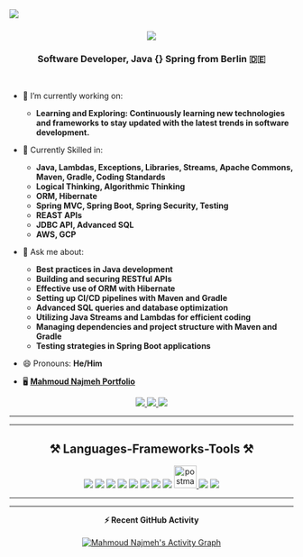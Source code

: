 <img align="left" src="https://img.shields.io/badge/visitors-1120-blue" />
<h1 align="center">
    <img src="https://readme-typing-svg.herokuapp.com/?font=Righteous&size=35&center=true&vCenter=true&width=500&height=70&duration=4000&color=%23663446&lines=Hi+There!+👋;+I'm+Mahmoud+Najmeh!;">

</h1>
<h3 align="center">Software Developer, Java {} Spring from Berlin 🇩🇪</h3>
<br/>

- 🔭 I’m currently working on:
    - **Learning and Exploring: Continuously learning new technologies and frameworks to stay updated with the latest trends in software development.**
- 🌱 Currently Skilled in:
    - **Java, Lambdas, Exceptions, Libraries, Streams, Apache Commons, Maven, Gradle, Coding Standards**
    - **Logical Thinking, Algorithmic Thinking**
    - **ORM, Hibernate**
    - **Spring MVC, Spring Boot, Spring Security, Testing**
    - **REAST APIs**
    -  **JDBC API, Advanced SQL**
    -  **AWS, GCP**
- 💬 Ask me about:
    - **Best practices in Java development**
    - **Building and securing RESTful APIs**
    - **Effective use of ORM with Hibernate**
    - **Setting up CI/CD pipelines with Maven and Gradle**
    - **Advanced SQL queries and database optimization**
    - **Utilizing Java Streams and Lambdas for efficient coding**
    - **Managing dependencies and project structure with Maven and Gradle**
    - **Testing strategies in Spring Boot applications**

- 😄 Pronouns: **He/Him**
- 🖥️ **[Mahmoud Najmeh Portfolio](https://mn10101.github.io/portfolio-mn/)**
</div>
<div align="center"> 
  <a href="mailto:mn.de@outlook.com">
    <img src="https://img.shields.io/badge/Outlook-0078D4?style=for-the-badge&logo=microsoft-outlook&logoColor=white" />
  </a>
  <a href="https://www.linkedin.com/in/mahmoud-najmeh-b53172211?utm_source=share&utm_campaign=share_via&utm_content=profile&utm_medium=ios_app" target="_blank">
    <img src="https://img.shields.io/badge/LinkedIn-0077B5?style=for-the-badge&logo=linkedin&logoColor=white" />
  </a>
  <a href="https://www.xing.com/profile/Mahmoud_Najmeh031649/web_profiles" target="_blank">
    <img src="https://img.shields.io/badge/Xing-006567?style=for-the-badge&logo=xing&logoColor=white" />
  </a>

</div>
<hr/>
<hr/>
<h2 align="center">⚒️ Languages-Frameworks-Tools ⚒️</h2>
<div align="center">
    <img src="https://skillicons.dev/icons?i=java,spring,mysql,postgresql,windows,linux" />
    <img src="https://skillicons.dev/icons?i=javascript,bootstrap,css,html" />
    <img src="https://img.icons8.com/color/48/000000/thymeleaf.png" />
    <img src="https://skillicons.dev/icons?i=github,vscode" />
    <img src="https://img.icons8.com/color/48/000000/intellij-idea.png" />
    <img src="https://skillicons.dev/icons?i=eclipse" />
    <img src="https://img.icons8.com/color/48/000000/c-sharp-logo.png" />
   <img src="https://skillicons.dev/icons?i=php" />
    <a href="https://postman.com" target="_blank" rel="noreferrer"> <img src="https://www.vectorlogo.zone/logos/getpostman/getpostman-icon.svg" alt="postman" width="40" height="40"/> </a>
    <img src="https://img.icons8.com/color/48/000000/amazon-web-services.png" />
    <img src="https://img.icons8.com/color/48/000000/google-cloud-platform.png" /><br/>
    <hr/>
<hr/>
<summary><b>⚡ Recent GitHub Activity</b></summary>
  <br/>
   <a href="https://github.com/MN10101"><img alt="Mahmoud Najmeh's Activity Graph" src="https://github-readme-activity-graph.vercel.app/graph?username=uraniumkid30&custom_title=Mahmoud's%20Contribution%20Graph&theme=vue" /></a>
  <br/>

</div>
<br/>
